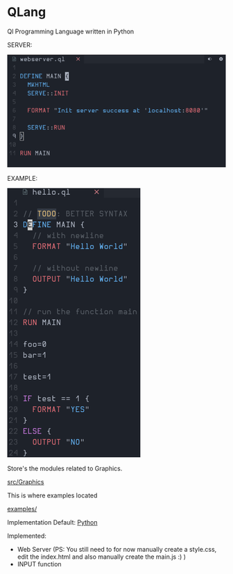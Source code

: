 # QLang
Ql Programming Language written in Python

SERVER:


![server.png](./server.png)


EXAMPLE:


![example.png](./example.png)

Store's the modules related to Graphics.

[src/Graphics](./src/Graphics/)

 This is where examples located

[examples/](./examples/)

Implementation
  Default: [Python](https://python.org)


Implemented:
  - Web Server (PS: You still need to for now manually create a style.css, edit the index.html
  and also manually create the main.js :) )
  - INPUT function
